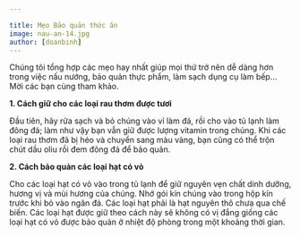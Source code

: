 ```yaml
---

title: Mẹo Bảo quản thức ăn
image: nau-an-14.jpg
author: [doanbinh] 
---
```

Chúng tôi tổng hợp các mẹo hay nhất giúp mọi thứ trở nên dễ dàng hơn trong việc nấu nướng, bảo quản thực phẩm, làm sạch dụng cụ làm bếp… Mời các bạn cùng tham khảo.

**1. Cách giữ cho các loại rau thơm được tươi**

Đầu tiên, hãy rửa sạch và bỏ chúng vào vỉ làm đá, rồi cho vào tủ lạnh làm đông đá; làm như vậy bạn vẫn giữ được lượng vitamin trong chúng. Khi các loại rau thơm đã bị héo và chuyển sang màu vàng, bạn cũng có thể trộn chút dầu oliu rồi đem đông đá để bảo quản.

**2. Cách bảo quản các loại hạt có vỏ**

Cho các loại hạt có vỏ vào trong tủ lạnh để giữ nguyên vẹn chất dinh dưỡng, hương vị và mùi hương của chúng. Nhớ gói kín chúng vào trong hộp kín trước khi bỏ vào ngăn đá. Các loại hạt phải là hạt nguyên thô chưa qua chế biến. Các loại hạt được giữ theo cách này sẽ không có vị đắng giống các loại hạt có vỏ được bảo quản ở nhiệt độ phòng trong một khoảng thời gian.